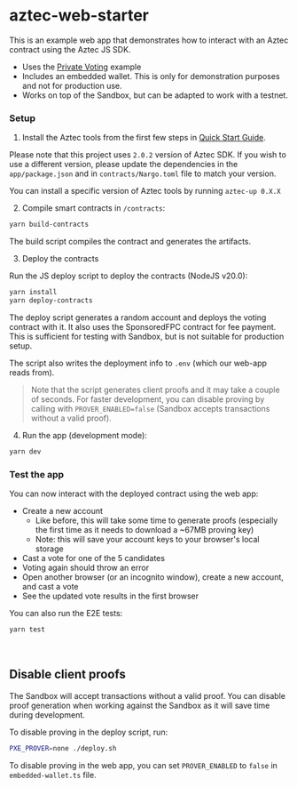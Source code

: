 # aztec-web-starter

This is an example web app that demonstrates how to interact with an Aztec contract using the Aztec JS SDK.

- Uses the [Private Voting](https://docs.aztec.network/developers/tutorials/codealong/contract_tutorials/private_voting_contract) example
- Includes an embedded wallet. This is only for demonstration purposes and not for production use.
- Works on top of the Sandbox, but can be adapted to work with a testnet.

### Setup

1. Install the Aztec tools from the first few steps in [Quick Start Guide](https://docs.aztec.network/developers/getting_started).

Please note that this project uses `2.0.2` version of Aztec SDK. If you wish to use a different version, please update the dependencies in the `app/package.json` and in `contracts/Nargo.toml` file to match your version.

You can install a specific version of Aztec tools by running `aztec-up 0.X.X`

2. Compile smart contracts in `/contracts`:

```sh
yarn build-contracts
```

The build script compiles the contract and generates the artifacts.

3. Deploy the contracts

Run the JS deploy script to deploy the contracts (NodeJS v20.0):

```sh
yarn install
yarn deploy-contracts
```

The deploy script generates a random account and deploys the voting contract with it. It also uses the SponsoredFPC contract for fee payment. This is sufficient for testing with Sandbox, but is not suitable for production setup.

The script also writes the deployment info to `.env` (which our web-app reads from).

> Note that the script generates client proofs and it may take a couple of seconds. For faster development, you can disable proving by calling with `PROVER_ENABLED=false` (Sandbox accepts transactions without a valid proof).

4. Run the app (development mode):

```sh
yarn dev
```

### Test the app

You can now interact with the deployed contract using the web app:

- Create a new account
  - Like before, this will take some time to generate proofs (especially the first time as it needs to download a ~67MB proving key)
  - Note: this will save your account keys to your browser's local storage
- Cast a vote for one of the 5 candidates
- Voting again should throw an error
- Open another browser (or an incognito window), create a new account, and cast a vote
- See the updated vote results in the first browser

You can also run the E2E tests:

```sh
yarn test
```

<br />

## Disable client proofs

The Sandbox will accept transactions without a valid proof. You can disable proof generation when working against the Sandbox as it will save time during development.

To disable proving in the deploy script, run:

```sh
PXE_PROVER=none ./deploy.sh
```

To disable proving in the web app, you can set `PROVER_ENABLED` to `false` in `embedded-wallet.ts` file.
